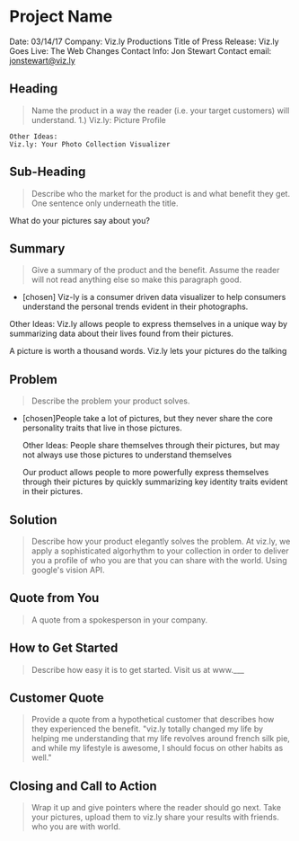 # Project Name #

<!-- 
> This material was originally posted [here](http://www.quora.com/What-is-Amazons-approach-to-product-development-and-product-management). It is reproduced here for posterities sake.

There is an approach called "working backwards" that is widely used at Amazon. They work backwards from the customer, rather than starting with an idea for a product and trying to bolt customers onto it. While working backwards can be applied to any specific product decision, using this approach is especially important when developing new products or features.

For new initiatives a product manager typically starts by writing an internal press release announcing the finished product. The target audience for the press release is the new/updated product's customers, which can be retail customers or internal users of a tool or technology. Internal press releases are centered around the customer problem, how current solutions (internal or external) fail, and how the new product will blow away existing solutions.

If the benefits listed don't sound very interesting or exciting to customers, then perhaps they're not (and shouldn't be built). Instead, the product manager should keep iterating on the press release until they've come up with benefits that actually sound like benefits. Iterating on a press release is a lot less expensive than iterating on the product itself (and quicker!).

If the press release is more than a page and a half, it is probably too long. Keep it simple. 3-4 sentences for most paragraphs. Cut out the fat. Don't make it into a spec. You can accompany the press release with a FAQ that answers all of the other business or execution questions so the press release can stay focused on what the customer gets. My rule of thumb is that if the press release is hard to write, then the product is probably going to suck. Keep working at it until the outline for each paragraph flows. 

Oh, and I also like to write press-releases in what I call "Oprah-speak" for mainstream consumer products. Imagine you're sitting on Oprah's couch and have just explained the product to her, and then you listen as she explains it to her audience. That's "Oprah-speak", not "Geek-speak".

Once the project moves into development, the press release can be used as a touchstone; a guiding light. The product team can ask themselves, "Are we building what is in the press release?" If they find they're spending time building things that aren't in the press release (overbuilding), they need to ask themselves why. This keeps product development focused on achieving the customer benefits and not building extraneous stuff that takes longer to build, takes resources to maintain, and doesn't provide real customer benefit (at least not enough to warrant inclusion in the press release).
 -->
 
 Date: 03/14/17
 Company: Viz.ly Productions
 Title of Press Release: Viz.ly Goes Live: The Web Changes
 Contact Info: Jon Stewart
 Contact email: jonstewart@viz.ly

## Heading ##
  > Name the product in a way the reader (i.e. your target customers) will understand.
    1.) Viz.ly: Picture Profile

    Other Ideas:
    Viz.ly: Your Photo Collection Visualizer

## Sub-Heading ##
  > Describe who the market for the product is and what benefit they get. One sentence only underneath the title.

  What do your pictures say about you?

## Summary ##
  > Give a summary of the product and the benefit. Assume the reader will not read anything else so make this paragraph good.

  * [chosen] Viz-ly is a consumer driven data visualizer to help consumers understand the personal trends evident in their photographs.

  Other Ideas: 
  Viz.ly allows people to express themselves in a unique way by summarizing data about their lives found from their pictures. 

  A picture is worth a thousand words. Viz.ly lets your pictures do the talking

## Problem ##
  > Describe the problem your product solves.


  * [chosen]People take a lot of pictures, but they never share the core personality traits that live in those pictures. 

    Other Ideas:
    People share themselves through their pictures, but may not always use those pictures to understand themselves

    Our product allows people to more powerfully express themselves through their pictures by quickly summarizing key identity traits evident in their pictures. 

## Solution ##
  > Describe how your product elegantly solves the problem.
  At viz.ly, we apply a sophisticated algorhythm to your collection in order to deliver you a profile of who you are that you can share with the world. 
  Using google's vision API.

## Quote from You ##
  > A quote from a spokesperson in your company.
 

## How to Get Started ##
  > Describe how easy it is to get started.
  Visit us at www.___

## Customer Quote ##
  > Provide a quote from a hypothetical customer that describes how they experienced the benefit.
  "viz.ly totally changed my life by helping me understanding that my life revolves around french silk pie, and while my lifestyle is awesome, I should focus on other habits as well."


## Closing and Call to Action ##
  > Wrap it up and give pointers where the reader should go next.
  Take your pictures,
  upload them to viz.ly
  share your results with friends. who you are with world. 